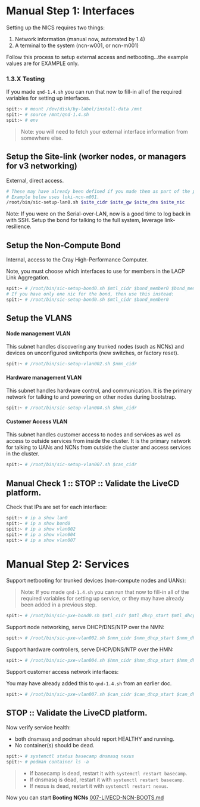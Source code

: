 # Manual Step 1: Interfaces

Setting up the NICS requires two things:
1. Network information (manual now, automated by 1.4)
2. A terminal to the system (ncn-w001, or ncn-m001)

Follow this process to setup external access and netbooting...the example values are for EXAMPLE
only.

### 1.3.X Testing

If you made `qnd-1.4.sh` you can run that now to fill-in all of the required variables
for setting up interfaces.

```bash
spit:~ # mount /dev/disk/by-label/install-data /mnt
spit:~ # source /mnt/qnd-1.4.sh
spit:~ # env
```

> Note: you will need to fetch your external interface information from somewhere else.

## Setup the Site-link (worker nodes, or managers for v3 networking)

External, direct access.

```bash
# These may have already been defined if you made them as part of the previous doc
# Example below uses loki-ncn-m001.
/root/bin/sic-setup-lan0.sh $site_cidr $site_gw $site_dns $site_nic
```

Note: If you were on the Serial-over-LAN, now is a good time to log back in with SSH.
Setup the bond for talking to the full system, leverage link-resilience.

## Setup the Non-Compute Bond

Internal, access to the Cray High-Performance Computer.

Note, you must choose which interfaces to use for members in the
LACP Link Aggregation.


```bash
spit:~ # /root/bin/sic-setup-bond0.sh $mtl_cidr $bond_member0 $bond_member1
# If you have only one nic for the bond, then use this instead:
spit:~ # /root/bin/sic-setup-bond0.sh $mtl_cidr $bond_member0
```

## Setup the VLANS

#### Node management VLAN

This subnet handles discovering any trunked nodes (such as NCNs)
and devices on unconfigured switchports (new switches, or factory reset).

```bash
spit:~ # /root/bin/sic-setup-vlan002.sh $nmn_cidr
```

#### Hardware management VLAN

This subnet handles hardware control, and communication. It is the primary
network for talking to and powering on other nodes during bootstrap.

```bash
spit:~ # /root/bin/sic-setup-vlan004.sh $hmn_cidr
```

#### Customer Access VLAN

This subnet handles customer access to nodes and services as well as access to outside services from inside the cluster. It is the primary
network for talking to UANs and NCNs from outside the cluster and access services in the cluster.

```bash
spit:~ # /root/bin/sic-setup-vlan007.sh $can_cidr
```

## Manual Check 1 :: STOP :: Validate the LiveCD platform.

Check that IPs are set for each interface:

```bash
spit:~ # ip a show lan0
spit:~ # ip a show bond0
spit:~ # ip a show vlan002
spit:~ # ip a show vlan004
spit:~ # ip a show vlan007
```

# Manual Step 2: Services

Support netbooting for trunked devices (non-compute nodes and UANs):

> Note: If you made `qnd-1.4.sh` you can run that now to fill-in all of the required variables
> for setting up service, or they may have already been added in a previous step.

```bash
spit:~ # /root/bin/sic-pxe-bond0.sh $mtl_cidr $mtl_dhcp_start $mtl_dhcp_end $dhcp_ttl
```

Support node networking, serve DHCP/DNS/NTP over the NMN:

```bash
spit:~ # /root/bin/sic-pxe-vlan002.sh $nmn_cidr $nmn_dhcp_start $nmn_dhcp_end $dhcp_ttl
```

Support hardware controllers, serve DHCP/DNS/NTP over the HMN:

```bash
spit:~ # /root/bin/sic-pxe-vlan004.sh $hmn_cidr $hmn_dhcp_start $hmn_dhcp_end $dhcp_ttl
```

Support customer access network interfaces:

You may have already added this to `qnd-1.4.sh` from an earlier doc.
```bash
spit:~ # /root/bin/sic-pxe-vlan007.sh $can_cidr $can_dhcp_start $can_dhcp_end $dhcp_ttl
```

## STOP :: Validate the LiveCD platform.

Now verify service health:
- both dnsmasq and podman should report HEALTHY and running.
- No container(s) should be dead.

```bash
spit:~ # systemctl status basecamp dnsmasq nexus
spit:~ # podman container ls -a
```

> - If basecamp is dead, restart it with `systemctl restart basecamp`.
> - If dnsmasq is dead, restart it with `systemctl restart basecamp`.
> - If nexus is dead, restart it with `systemctl restart nexus`.

Now you can start **Booting NCNs** [007-LIVECD-NCN-BOOTS.md](007-LIVECD-NCN-BOOTS.md)
